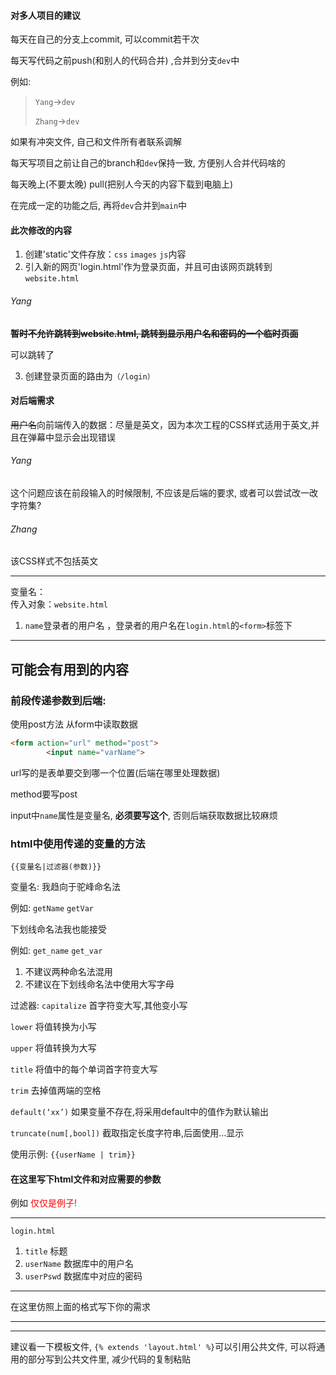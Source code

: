 #### 对多人项目的建议

每天在自己的分支上commit, 可以commit若干次

每天写代码之前push(和别人的代码合并)
,合并到分支`dev`中

例如:

> `Yang`->`dev`
> 
> `Zhang`->`dev`

如果有冲突文件, 自己和文件所有者联系调解

每天写项目之前让自己的branch和`dev`保持一致, 方便别人合并代码啥的

每天晚上(不要太晚) pull(把别人今天的内容下载到电脑上)


在完成一定的功能之后, 再将`dev`合并到`main`中







#### 此次修改的内容  

1. 创建'static'文件存放：`css` `images` `js`内容
2. 引入新的网页'login.html'作为登录页面，并且可由该网页跳转到`website.html`

###### Yang
~~**暂时不允许跳转到website.html, 跳转到显示用户名和密码的一个临时页面**~~

可以跳转了

3. 创建登录页面的路由为`（/login）`

#### 对后端需求  

~~用户名~~向前端传入的数据：尽量是英文，因为本次工程的CSS样式适用于英文,并且在弹幕中显示会出现错误

###### Yang
这个问题应该在前段输入的时候限制, 不应该是后端的要求, 或者可以尝试改一改字符集?
###### Zhang  
该CSS样式不包括英文

-----------------

变量名：  
传入对象：`website.html `

1. `name`登录者的用户名 ，登录者的用户名在`login.html`的`<form>`标签下




-----------------------

## 可能会有用到的内容

### 前段传递参数到后端:

使用post方法 从form中读取数据
```html
<form action="url" method="post">
        <input name="varName">
```
url写的是表单要交到哪一个位置(后端在哪里处理数据)

method要写post

input中`name`属性是变量名, **必须要写这个**, 否则后端获取数据比较麻烦

### html中使用传递的变量的方法

`{{变量名|过滤器(参数)}}`

变量名: 我趋向于驼峰命名法

例如: `getName` `getVar`

下划线命名法我也能接受

例如: `get_name` `get_var`

1. 不建议两种命名法混用
2. 不建议在下划线命名法中使用大写字母

过滤器:
`capitalize` 首字符变大写,其他变小写

`lower` 将值转换为小写

`upper` 将值转换为大写

`title` 将值中的每个单词首字符变大写

`trim` 去掉值两端的空格

`default(‘xx’)` 如果变量不存在,将采用default中的值作为默认输出

`truncate(num[,bool])` 截取指定长度字符串,后面使用…显示

使用示例: `{{userName | trim}}`

#### 在这里写下html文件和对应需要的参数
例如 <font color = red>仅仅是例子!</font>

-----
`login.html` 
1. `title` 标题
2. `userName` 数据库中的用户名
3. `userPswd` 数据库中对应的密码
--------
在这里仿照上面的格式写下你的需求

----------------
-------------
建议看一下模板文件, `{% extends 'layout.html' %}`可以引用公共文件, 可以将通用的部分写到公共文件里, 减少代码的复制粘贴
